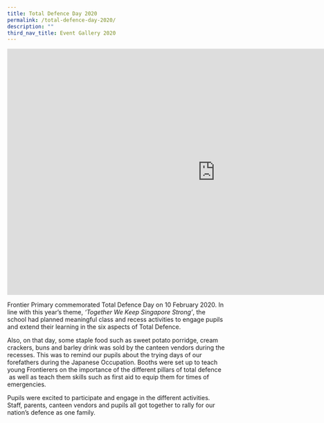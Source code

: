 ```yaml
---
title: Total Defence Day 2020
permalink: /total-defence-day-2020/
description: ""
third_nav_title: Event Gallery 2020
---
```

<iframe src="https://docs.google.com/presentation/d/e/2PACX-1vRPhOmNoill1pmRJ-HtIdnmAHcOGXmhIkfMuzzu-NCihKBbXS5Jv4J0GiGW7_B5PcWSEkdyXq15SIJ3/embed?start=false&loop=false&delayms=10000" frameborder="0" width="960" height="569" allowfullscreen="true"></iframe>
<p>Frontier Primary commemorated Total Defence Day on 10 February 2020. In line with this year&rsquo;s theme,&nbsp;<em>&lsquo;Together We Keep Singapore Strong&rsquo;</em>, the school had planned meaningful class and recess activities to engage pupils and extend their learning in the six aspects of Total Defence.</p>
<p>Also, on that day, some staple food&nbsp;such as sweet potato porridge, cream crackers, buns and barley drink was sold by the canteen vendors during the recesses. This was to remind our pupils about the trying days of our forefathers during the Japanese Occupation. Booths were set up to teach young Frontierers on the importance of the different pillars of total defence &nbsp;as well as teach them skills such as first aid to equip them for times of emergencies.</p>
<p>Pupils were excited to participate and engage in the different activities. Staff, parents, canteen vendors and pupils all got together to rally for our nation&rsquo;s defence as one family.</p>